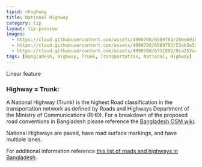 ```yaml
---
tipid: nhighway
title: National Highway
category: tip
layout: tip-preview
images:
  - https://cloud.githubusercontent.com/assets/4990708/6589781/260e6910-c77c-11e4-9d70-b6f8b0dd3895.PNG
  - https://cloud.githubusercontent.com/assets/4990708/6589785/53ab5e5a-c77c-11e4-99e4-ead5818b8a6f.PNG
  - https://cloud.githubusercontent.com/assets/4990708/6731892/9ca252aa-ce1e-11e4-8b91-2ace060e2bfd.jpg
tags: [Bangladesh, Highway, Trunk, Transportation, National, Highway]
---
```

Linear feature

### Highway = Trunk:

A National Highway (Trunk) is the highest Road classification in the transportation network as defined by Roads and Highways Department of the Ministry of Communications (RHD).  For a breakdown of the proposed road conventions in Bangladesh please reference the  <a href="http://wiki.openstreetmap.org/wiki/WikiProject_Bangladesh" target="_blank">Bangladesh OSM wiki</a>.

National Highways are paved, have road surface markings, and have multiple lanes. 

For additional information reference <a href="http://en.wikipedia.org/wiki/List_of_roads_in_Bangladesh" target="_blank">this list of roads and highways in Bangladesh</a>.
